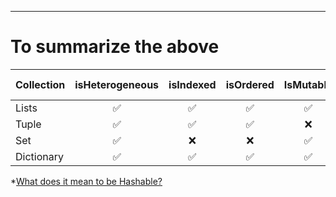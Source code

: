---
# To summarize the above
| Collection  | isHeterogeneous | isIndexed | isOrdered | IsMutable | *isHashable | Allows Duplicates | Sliceable |
| :---------- | :-------------: | :-------: | :-------: | :-------: | :--------: | :---------------: | :-------: |
| Lists       | ✅              | ✅        | ✅        | ✅        | ❌         | ✅                | ✅        |
| Tuple       | ✅              | ✅        | ✅        | ❌        | ✅         | ✅                | ✅        |
| Set         | ✅              | ❌        | ❌        | ✅        | ❌         | ❌                | ❌        |
| Dictionary  | ✅              | ✅        | ✅        | ✅        | Keys: ✅   | ❌                | ❌        |

*[What does it mean to be Hashable?](https://github.com/VarunMatta5625/Programming-for-problem-solving-II/blob/main/Observation/Notes/%20Functions/Library_Functions/hash.md)















